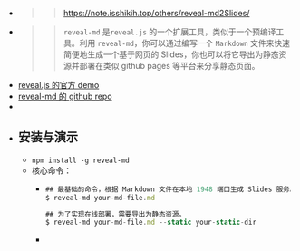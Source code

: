 - >> https://note.isshikih.top/others/reveal-md2Slides/
- >> `reveal-md` 是`reveal.js` 的一个扩展工具，类似于一个预编译工具。利用 `reveal-md`，你可以通过编写一个 `Markdown` 文件来快速简便地生成一个基于网页的 Slides，你也可以将它导出为静态资源并部署在类似 github pages 等平台来分享静态页面。
- [reveal.js 的官方 demo](https://revealjs.com/?demo)
- [reveal-md 的 github repo](https://github.com/webpro/reveal-md)
-
- ## 安装与演示
	- `npm install -g reveal-md`
	- 核心命令：
		- ```js
		  ## 最基础的命令，根据 Markdown 文件在本地 1948 端口生成 Slides 服务。
		  $ reveal-md your-md-file.md
		  
		  ## 为了实现在线部署，需要导出为静态资源。
		  $ reveal-md your-md-file.md --static your-static-dir
		  ```
		-